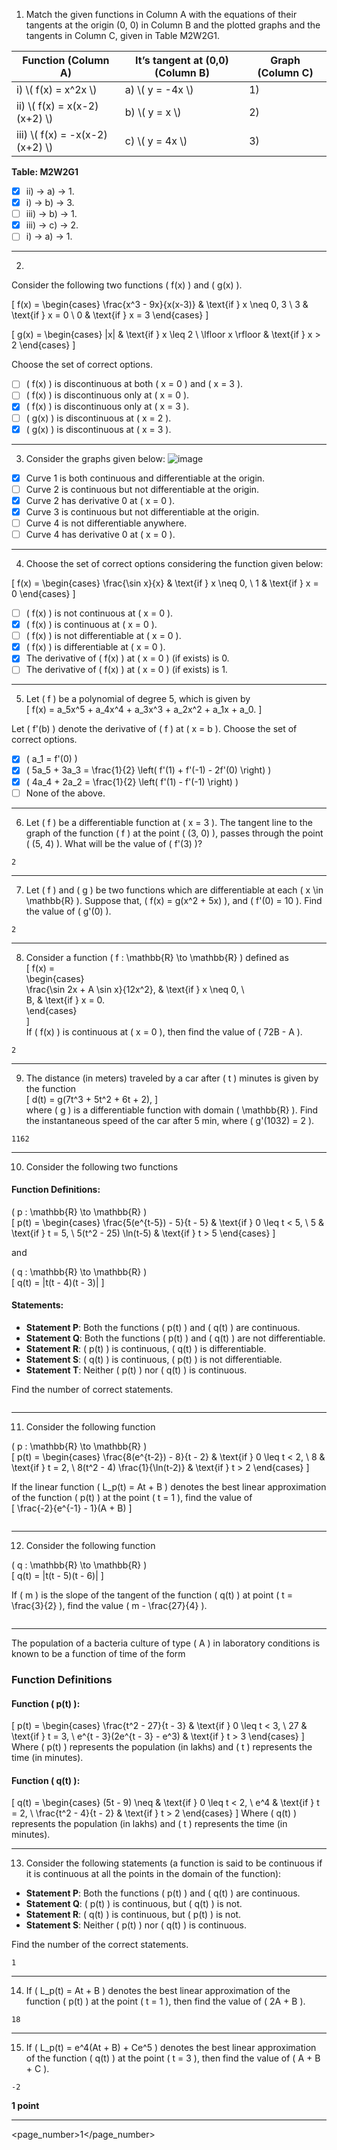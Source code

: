 1) Match the given functions in Column A with the equations of their tangents at the origin (0, 0) in Column B and the plotted graphs and the tangents in Column C, given in Table M2W2G1.

<table>
  <thead>
    <tr>
      <th>Function (Column A)</th>
      <th>It’s tangent at (0,0) (Column B)</th>
      <th>Graph (Column C)</th>
    </tr>
  </thead>
  <tbody>
    <tr>
      <td>i) \( f(x) = x^2x \)</td>
      <td>a) \( y = -4x \)</td>
      <td>1)</td>
    </tr>
    <tr>
      <td>ii) \( f(x) = x(x-2)(x+2) \)</td>
      <td>b) \( y = x \)</td>
      <td>2)</td>
    </tr>
    <tr>
      <td>iii) \( f(x) = -x(x-2)(x+2) \)</td>
      <td>c) \( y = 4x \)</td>
      <td>3)</td>
    </tr>
  </tbody>
</table>

**Table: M2W2G1**

- [x] ii) → a) → 1.  
- [x] i) → b) → 3.  
- [ ] iii) → b) → 1.  
- [x] iii) → c) → 2.  
- [ ] i) → a) → 1.

---

2)  
Consider the following two functions \( f(x) \) and \( g(x) \).

\[
f(x) = 
\begin{cases} 
\frac{x^3 - 9x}{x(x-3)} & \text{if } x \neq 0, 3 \\
3 & \text{if } x = 0 \\
0 & \text{if } x = 3 
\end{cases}
\]

\[
g(x) = 
\begin{cases} 
|x| & \text{if } x \leq 2 \\
\lfloor x \rfloor & \text{if } x > 2 
\end{cases}
\]

Choose the set of correct options.

- [ ] \( f(x) \) is discontinuous at both \( x = 0 \) and \( x = 3 \).  
- [ ] \( f(x) \) is discontinuous only at \( x = 0 \).  
- [x] \( f(x) \) is discontinuous only at \( x = 3 \).  
- [ ] \( g(x) \) is discontinuous at \( x = 2 \).  
- [x] \( g(x) \) is discontinuous at \( x = 3 \).  

---

3) Consider the graphs given below:
![image](https://github.com/user-attachments/assets/2f2eaef9-3bc5-4882-ad4f-48653cca0a92)


- [x] Curve 1 is both continuous and differentiable at the origin.  
- [ ] Curve 2 is continuous but not differentiable at the origin.  
- [x] Curve 2 has derivative 0 at \( x = 0 \).  
- [x] Curve 3 is continuous but not differentiable at the origin.  
- [ ] Curve 4 is not differentiable anywhere.  
- [ ] Curve 4 has derivative 0 at \( x = 0 \).  

---

4) Choose the set of correct options considering the function given below:

\[
f(x) = 
\begin{cases} 
\frac{\sin x}{x} & \text{if } x \neq 0, \\
1 & \text{if } x = 0 
\end{cases}
\]

- [ ] \( f(x) \) is not continuous at \( x = 0 \).  
- [x] \( f(x) \) is continuous at \( x = 0 \).  
- [ ] \( f(x) \) is not differentiable at \( x = 0 \).  
- [x] \( f(x) \) is differentiable at \( x = 0 \).  
- [x] The derivative of \( f(x) \) at \( x = 0 \) (if exists) is 0.  
- [ ] The derivative of \( f(x) \) at \( x = 0 \) (if exists) is 1.  

---

5) Let \( f \) be a polynomial of degree 5, which is given by  
\[ f(x) = a_5x^5 + a_4x^4 + a_3x^3 + a_2x^2 + a_1x + a_0. \]  

Let \( f'(b) \) denote the derivative of \( f \) at \( x = b \). Choose the set of correct options.  

- [x] \( a_1 = f'(0) \)  
- [x] \( 5a_5 + 3a_3 = \frac{1}{2} \left( f'(1) + f'(-1) - 2f'(0) \right) \)  
- [x] \( 4a_4 + 2a_2 = \frac{1}{2} \left( f'(1) - f'(-1) \right) \)  
- [ ] None of the above.  

---

6) Let \( f \) be a differentiable function at \( x = 3 \). The tangent line to the graph of the function \( f \) at the point \( (3, 0) \), passes through the point \( (5, 4) \). What will be the value of \( f'(3) \)?  

```
2
```
 

---

7) Let \( f \) and \( g \) be two functions which are differentiable at each \( x \in \mathbb{R} \). Suppose that, \( f(x) = g(x^2 + 5x) \), and \( f'(0) = 10 \). Find the value of \( g'(0) \).  

```
2
```


---

8) Consider a function \( f : \mathbb{R} \to \mathbb{R} \) defined as  
\[
f(x) =  
\begin{cases}  
\frac{\sin 2x + A \sin x}{12x^2}, & \text{if } x \neq 0, \\  
B, & \text{if } x = 0.  
\end{cases}  
\]  
If \( f(x) \) is continuous at \( x = 0 \), then find the value of \( 72B - A \).  

```
2
```

---

9) The distance (in meters) traveled by a car after \( t \) minutes is given by the function  
\[ d(t) = g(7t^3 + 5t^2 + 6t + 2), \]  
where \( g \) is a differentiable function with domain \( \mathbb{R} \). Find the instantaneous speed of the car after 5 min, where \( g'(1032) = 2 \).  

```
1162
```

---

10) Consider the following two functions  

#### Function Definitions:  
\( p : \mathbb{R} \to \mathbb{R} \)  
\[
p(t) = 
\begin{cases} 
\frac{5(e^{t-5}) - 5}{t - 5} & \text{if } 0 \leq t < 5, \\ 
5 & \text{if } t = 5, \\ 
5(t^2 - 25) \ln(t-5) & \text{if } t > 5 
\end{cases}
\]  

and  

\( q : \mathbb{R} \to \mathbb{R} \)  
\[
q(t) = |t(t - 4)(t - 3)|
\]  

#### Statements:  
- **Statement P**: Both the functions \( p(t) \) and \( q(t) \) are continuous.  
- **Statement Q**: Both the functions \( p(t) \) and \( q(t) \) are not differentiable.  
- **Statement R**: \( p(t) \) is continuous, \( q(t) \) is differentiable.  
- **Statement S**: \( q(t) \) is continuous, \( p(t) \) is not differentiable.  
- **Statement T**: Neither \( p(t) \) nor \( q(t) \) is continuous.  

Find the number of correct statements.  
```

```

---

11) Consider the following function  

\( p : \mathbb{R} \to \mathbb{R} \)  
\[
p(t) = 
\begin{cases} 
\frac{8(e^{t-2}) - 8}{t - 2} & \text{if } 0 \leq t < 2, \\ 
8 & \text{if } t = 2, \\ 
8(t^2 - 4) \frac{1}{\ln(t-2)} & \text{if } t > 2 
\end{cases}
\]  

If the linear function \( L_p(t) = At + B \) denotes the best linear approximation of the function \( p(t) \) at the point \( t = 1 \), find the value of  
\[
\frac{-2}{e^{-1} - 1}(A + B)
\]  

```

```

---

12) Consider the following function  

  
\( q : \mathbb{R} \to \mathbb{R} \)  
\[
q(t) = |t(t - 5)(t - 6)|
\]  

If \( m \) is the slope of the tangent of the function \( q(t) \) at point \( t = \frac{3}{2} \), find the value \( m - \frac{27}{4} \).  

```

```


---

The population of a bacteria culture of type \( A \) in laboratory conditions is known to be a function of time of the form  

### Function Definitions

#### Function \( p(t) \):
\[
p(t) = 
\begin{cases} 
\frac{t^2 - 27}{t - 3} & \text{if } 0 \leq t < 3, \\
27 & \text{if } t = 3, \\
e^{t - 3}(2e^{t - 3} - e^3) & \text{if } t > 3
\end{cases}
\]
Where \( p(t) \) represents the population (in lakhs) and \( t \) represents the time (in minutes).

#### Function \( q(t) \):
\[
q(t) = 
\begin{cases} 
(5t - 9) \neq & \text{if } 0 \leq t < 2, \\
e^4 & \text{if } t = 2, \\
\frac{t^2 - 4}{t - 2} & \text{if } t > 2
\end{cases}
\]
Where \( q(t) \) represents the population (in lakhs) and \( t \) represents the time (in minutes).

---

13) Consider the following statements (a function is said to be continuous if it is continuous at all the points in the domain of the function):

- **Statement P**: Both the functions \( p(t) \) and \( q(t) \) are continuous.  
- **Statement Q**: \( p(t) \) is continuous, but \( q(t) \) is not.  
- **Statement R**: \( q(t) \) is continuous, but \( p(t) \) is not.  
- **Statement S**: Neither \( p(t) \) nor \( q(t) \) is continuous.  

Find the number of the correct statements.
```
1
```

---

14) If \( L_p(t) = At + B \) denotes the best linear approximation of the function \( p(t) \) at the point \( t = 1 \), then find the value of \( 2A + B \).

```
18
```

---

15) If \( L_p(t) = e^4(At + B) + Ce^5 \) denotes the best linear approximation of the function \( q(t) \) at the point \( t = 3 \), then find the value of \( A + B + C \).

```
-2
```

**1 point**

---

<page_number>1</page_number>
